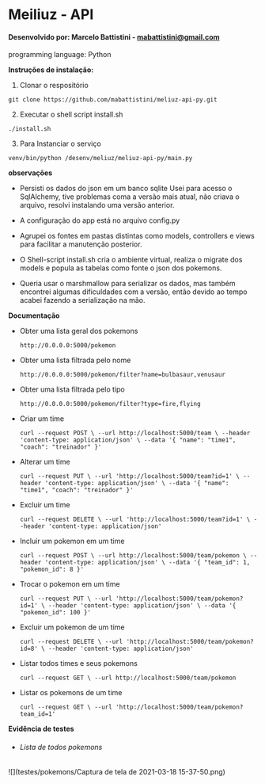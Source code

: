 # Meiliuz - API

#### Desenvolvido por:  Marcelo Battistini - mabattistini@gmail.com

programming language: Python

**Instruções de instalação:**

1. Clonar o respositório

`git clone https://github.com/mabattistini/meliuz-api-py.git`

2. Executar o shell script install.sh

`./install.sh`

3. Para Instanciar o serviço

`venv/bin/python /desenv/meliuz/meliuz-api-py/main.py`

**observações**

- Persisti os dados do json em um banco sqlite
Usei para acesso o SqlAlchemy, tive problemas 
coma a versão mais atual, não criava o arquivo,
resolvi instalando uma versão anterior.

- A configuração do app está no arquivo config.py

- Agrupei os fontes em pastas distintas como models, controllers e views 
para facilitar a manutenção  posterior.

- O Shell-script install.sh cria o ambiente virtual, realiza o migrate dos models
e popula as tabelas como fonte o json dos pokemons.

- Queria usar o marshmallow para serializar os dados, mas também
encontrei algumas dificuldades com a versão, então devido ao tempo
acabei fazendo a serialização na mão.


**Documentação**

- Obter uma lista geral dos pokemons

    `http://0.0.0.0:5000/pokemon`

- Obter uma lista filtrada pelo nome
   
    `http://0.0.0.0:5000/pokemon/filter?name=bulbasaur,venusaur`
  
- Obter uma lista filtrada pelo tipo
    
    `http://0.0.0.0:5000/pokemon/filter?type=fire,flying`


- Criar um time 

  `curl --request POST \
    --url http://localhost:5000/team \
    --header 'content-type: application/json' \
    --data '{
      "name": "time1",
      "coach": "treinador"
  }'`

- Alterar um time
  
  `curl --request PUT \
    --url 'http://localhost:5000/team?id=1' \
    --header 'content-type: application/json' \
    --data '{
      "name": "time1",
      "coach": "treinador"
  }'`
  
- Excluir um time
  
  `curl --request DELETE \
    --url 'http://localhost:5000/team?id=1' \
    --header 'content-type: application/json'`



- Incluir um pokemon em um time

  `curl --request POST \
    --url http://localhost:5000/team/pokemon \
    --header 'content-type: application/json' \
    --data '{
      "team_id": 1,
      "pokemon_id": 8
  }'`
  

- Trocar o pokemon em um time

  `curl --request PUT \
    --url 'http://localhost:5000/team/pokemon?id=1' \
    --header 'content-type: application/json' \
    --data '{
      "pokemon_id": 100
  }'`
  
- Excluir um pokemon de um time

  `curl --request DELETE \
    --url 'http://localhost:5000/team/pokemon?id=8' \
    --header 'content-type: application/json'`
  
- Listar todos times e seus pokemons

  `curl --request GET \
    --url http://localhost:5000/team/pokemon`
  
- Listar os pokemons de um time
  
  `curl --request GET \
    --url 'http://localhost:5000/team/pokemon?team_id=1'`
  

**Evidência de testes**

- ###### Lista de todos pokemons
 ![](testes/pokemons/Captura de tela de 2021-03-18 15-37-50.png)
